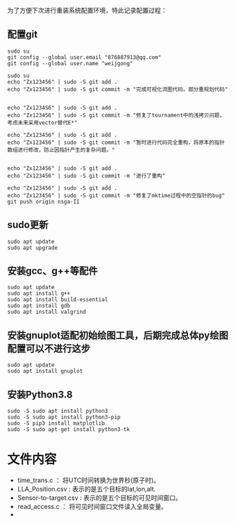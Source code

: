 <!--
 * @Author: gongweijing 876887913@qq.com
 * @Date: 2023-12-02 00:52:44
 * @LastEditors: gongweijing 876887913@qq.com
 * @LastEditTime: 2023-12-03 00:15:23
 * @FilePath: /root/genetic/sat_algorithm/readme.md
 * @Description: 这是默认设置,请设置`customMade`, 打开koroFileHeader查看配置 进行设置: https://github.com/OBKoro1/koro1FileHeader/wiki/%E9%85%8D%E7%BD%AE
-->

为了方便下次进行重装系统配置环境，特此记录配置过程：
## 配置git
```
sudo su
git config --global user.email "876887913@qq.com"
git config --global user.name "weijgong"

sudo su
echo "Zx123456" | sudo -S git add .
echo "Zx123456" | sudo -S git commit -m "完成可视化流图代码，部分重规划代码"


echo "Zx123456" | sudo -S git add .
echo "Zx123456" | sudo -S git commit -m "修复了tournament中的浅拷贝问题，考虑未来采用vector替代E*"

echo "Zx123456" | sudo -S git add .
echo "Zx123456" | sudo -S git commit -m "暂时进行代码完全重构，将原本的指针数组进行修改，防止因指针产生的复杂问题。"


echo "Zx123456" | sudo -S git add .
echo "Zx123456" | sudo -S git commit -m "进行了重构"

echo "Zx123456" | sudo -S git add .
echo "Zx123456" | sudo -S git commit -m "修复了mktime过程中的空指针的bug"
git push origin nsga-II
```

## sudo更新
```
sudo apt update
sudo apt upgrade
```

## 安装gcc、g++等配件
```
sudo apt update
sudo apt install g++
sudo apt install build-essential
sudo apt install gdb
sudo apt install valgrind
```
## 安装gnuplot适配初始绘图工具，后期完成总体py绘图配置可以不进行这步
```
sudo apt update
sudo apt install gnuplot
```
## 安装Python3.8
```
sudo -S sudo apt install python3
sudo -S sudo apt install python3-pip
sudo -S pip3 install matplotlib
sudo -S sudo apt-get install python3-tk
```

# 文件内容
- time_trans.c ： 将UTC时间转换为世界秒(原子时)。
- LLA_Position.csv : 表示的是五个目标的lat,lon,alt.
- Sensor-to-target.csv : 表示的是五个目标的可见时间窗口。
- read_access.c ： 将可见时间窗口文件读入全局变量。
- 